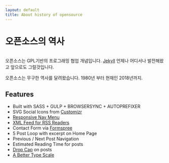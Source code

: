 ```yaml
---
layout: default
title: About history of opensource
---
```


<div class="post">
	<h1 class="pageTitle">오픈소스의 역사</h1>
	<img src="{{ '/assets/img/touring.jpg' | prepend: site.baseurl }}" alt="">
	<p class="intro">오픈소스는 GPL기반의 프로그래밍 협업 개념입니다. <a href="http://jekyllrb.com">Jekyll</a> 언제나 어디서나 발전해왔고 앞으로도 그럴것입니다.</p>
	<p>오픈소스는 무구한 역사를 달려왔습니다. 1980년 부터 현재인 2018년까지. </p>
	<h2>Features</h2>
	<ul>
		<li>Built with SASS + GULP + BROWSERSYNC + AUTOPREFIXER</li>
  		<li>SVG Social Icons from <a href="http://customizr.net/icons/">Customizr</a></li>
  		<li><a href="http://responsive-nav.com/">Responsive Nav Menu</a></li>
  		<li><a href="https://github.com/snaptortoise/jekyll-rss-feeds">XML Feed for RSS Readers</a></li>
  		<li>Contact Form via <a href="http://formspree.io/">Formspree</a></li>
      <li>5 Post Loop with excerpt on Home Page</li>
  		<li>Previous / Next Post Navigation</li>
      <li>Estimated Reading Time for posts</li>
  		<li><a href="https://github.com/adobe-webplatform/dropcap.js">Drop Cap</a> on posts</li>
  		<li><a href="http://typecast.com/blog/a-more-modern-scale-for-web-typography">A Better Type Scale</a></li>
  	</ul>
</div>
